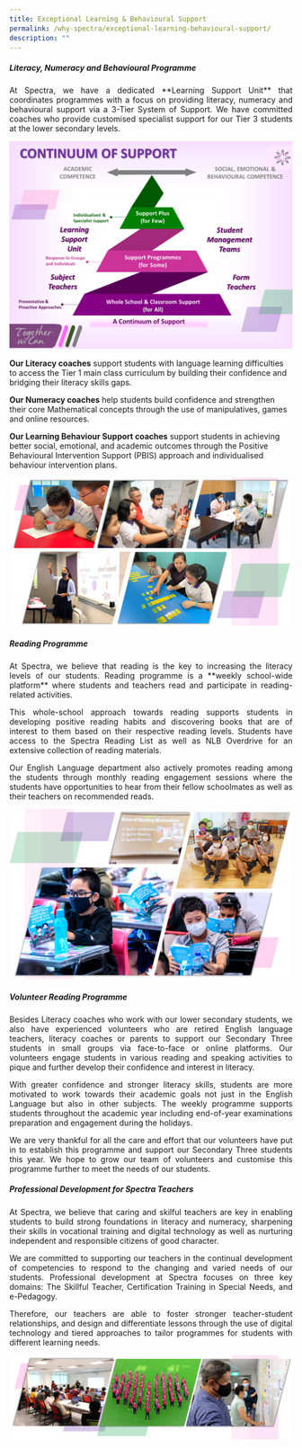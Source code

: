 ```yaml
---
title: Exceptional Learning & Behavioural Support
permalink: /why-spectra/exceptional-learning-behavioural-support/
description: ""
---
```

##### **Literacy, Numeracy and Behavioural Programme**

<p align="justify">At Spectra, we have a dedicated&nbsp;**Learning Support Unit**&nbsp;that coordinates programmes with a focus on providing literacy, numeracy and behavioural support via a&nbsp;3-Tier System of Support. We have committed coaches who provide customised specialist support for our Tier 3 students at the lower secondary levels.</p>

![3 Tier Support](/images/3-Tier-Support.png)

**Our Literacy coaches**&nbsp;support students with language learning difficulties to access the Tier 1 main class curriculum by building their confidence and bridging their literacy skills gaps.

**Our Numeracy coaches**&nbsp;help students build confidence and strengthen their core Mathematical concepts through the use of manipulatives, games and online resources.

**Our Learning Behaviour Support coaches**&nbsp;support students in achieving better social, emotional, and academic outcomes through the Positive Behavioural Intervention Support (PBIS) approach and individualised behaviour intervention plans.

![CSULSU2022](/images/CSULSU2022.png)


##### **Reading Programme**

<p align="justify">At Spectra, we believe that reading is the key to increasing the literacy levels of our students. Reading programme is a&nbsp;**weekly school-wide platform**&nbsp;where students and teachers read and participate in reading-related activities.</p>

<p align="justify">This whole-school approach towards reading supports students in developing positive reading habits and discovering books that are of interest to them based on their respective reading levels. Students have access to the&nbsp;Spectra Reading List&nbsp;as well as&nbsp;NLB Overdrive&nbsp;for an extensive collection of reading materials.</p>

<p align="justify">Our English Language department also actively promotes reading among the students through monthly reading engagement sessions where the students have opportunities to hear from their fellow schoolmates as well as their teachers on recommended reads.</p>

![Reading Wednesdays](/images/Reading-Wednesdays-1.png)



##### **Volunteer Reading Programme**

<p align="justify">Besides Literacy coaches who work with our lower secondary students, we also have experienced volunteers who are retired English language teachers, literacy coaches or parents to support our Secondary Three students in small groups via face-to-face or online platforms. Our volunteers engage students in various reading and speaking activities to pique and further develop their confidence and interest in literacy.</p>

<p align="justify">With greater confidence and stronger literacy skills, students are more motivated to work towards their academic goals not just in the English Language but also in other subjects. The weekly programme supports students throughout the academic year including end-of-year examinations preparation and engagement during the holidays.&nbsp;</p>

<p align="justify">We are very thankful for all the care and effort that our volunteers have put in to establish this programme and support our Secondary Three students this year. We hope to grow our team of volunteers and customise this programme further to meet the needs of our students.</p>



##### **Professional Development for Spectra Teachers**

<p align="justify">At Spectra, we believe that caring and skilful teachers are key in enabling students to build strong foundations in literacy and numeracy, sharpening their skills in vocational training and digital technology as well as nurturing independent and responsible citizens of good character.</p>

<p align="justify">We are committed to supporting our teachers in the continual development of competencies to respond to the changing and varied needs of our students.&nbsp;Professional development at Spectra focuses on three key domains: The Skillful Teacher, Certification Training in Special Needs, and e-Pedagogy.</p>

<p align="justify">Therefore, our teachers are able to foster stronger teacher-student relationships, and design and differentiate lessons through the use of digital technology and tiered approaches to tailor programmes for students with different learning needs.</p>

![Training](/images/Training.png)